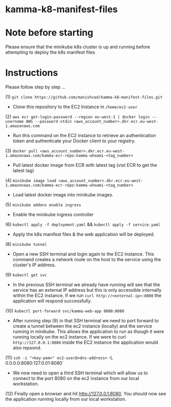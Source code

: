 # kamma-k8-manifest-files

# Note before starting 

Please ensure that the minikube k8s cluster is up and running before attempting to deploy the k8s manifest files



# Instructions

Please follow step by step ...

(1) `git clone https://github.com/manishvad/kamma-k8-manifest-files.git`

- Clone this repository to the EC2 Instance in `/home/ec2-user`

(2) `aws ecr get-login-password --region eu-west-1 | docker login --username AWS --password-stdin <aws_account_number>.dkr.ecr.eu-west-1.amazonaws.com`

- Run this command on the EC2 instance to retrieve an authentication token and authenticate your Docker client to your registry.

(3) `docker pull <aws_account_number>.dkr.ecr.eu-west-1.amazonaws.com/kamma-ecr-repo:kamma-whoami-<tag_number>`

- Pull latest docker image from ECR with latest tag (vist ECR to get the latest tag)

(4) `minikube image load <aws_account_number>.dkr.ecr.eu-west-1.amazonaws.com/kamma-ecr-repo:kamma-whoami-<tag_number>`

- Load latest docker image into minikube images.

(5) `minikube addons enable ingress`

- Enable the minikube ingress controller

(6) `kubectl apply -f deployment.yaml` && `kubectl apply -f service.yaml`

- Apply the k8s manifest files & the web application will be deployed.

(8) `minikube tunnel`

- Open a new SSH terminal and login again to the EC2 instance. This command creates a network route on the host to the service using the cluster's IP address.

(9) `kubectl get svc`

- In the previous SSH terminal we already have running will see that the service has an external IP address but this is only accessible internally within the EC2 instance. If we run `curl http://<external-ip>:8080` the application will respond successfully.

(10) `kubectl port-forward svc/kamma-web-app 8080:8080`

- After running step (9) in that SSH terminal we need to port forward to create a tunnel between the ec2 instance (locally) and the service running in minikube. This allows the application to run as though it were running locally on the ec2 instance. If we were to curl `http://127.0.0.1:8080` inside the EC2 instance the application would also repsond.  

(11) `ssh -i "<key-pem>" ec2-user@<dns-address>` -L 0.0.0.0:8080:127.0.01:8080`

- We now need to open a third SSH terminal which will allow us to connect to the port 8080 on the ec2 instance from our local workstation.

(12) Finally open a browser and hit http://127.0.0.1:8080. You should now see the application running locally from our local workstation. 
